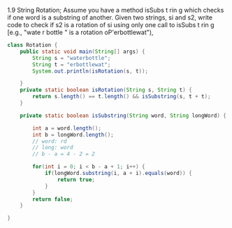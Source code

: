 1.9
String Rotation; Assume you have a method isSubs t rin g which checks if one word is a substring
of another. Given two strings, si and s2, write code to check if s2 is a rotation of si using only one
call to isSubs t rin g [e.g., "wate r bottle " is a rotation oP'erbottlewat"),

```java
class Rotation {
	public static void main(String[] args) {
		String s = "waterbottle";
		String t = "erbottlewat";
		System.out.println(isRotation(s, t));

	}
	private static boolean isRotation(String s, String t) {
		return s.length() == t.length() && isSubstring(s, t + t);
	}

	private static boolean isSubstring(String word, String longWord) {

		int a = word.length();
		int b = longWord.length();
		// word: rd
		// long: word
		// b - a = 4 - 2 = 2

		for(int i = 0; i < b - a + 1; i++) {
			if(longWord.substring(i, a + i).equals(word)) {
				return true;
			}
		}
		return false;
	}

}
```
